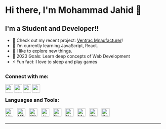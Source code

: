 # Hi there, I'm Mohammad Jahid 👋 


## I'm a Student and Developer!!

- 🔭 Check out my recent project: [Ventrac Mnaufacturer](https://assignment-12-9e0cc.web.app/)!
- 🌱 I’m currently learning JavaScript, React.
- 👯 I like to explore new things.
- 🥅 2023 Goals: Learn deep concepts of Web Development
- ⚡ Fun fact: I love to sleep and play games

### Connect with me:


[<img align="left" alt="vs code" width="26px" src="https://user-images.githubusercontent.com/3369400/139447912-e0f43f33-6d9f-45f8-be46-2df5bbc91289.png" />](https://github.com/mohammadJahid8)
[<img align="left" alt="vs code" width="26px" src="https://cdn.iconscout.com/icon/free/png-64/linkedin-2752135-2284952.png" />](https://www.linkedin.com/in/mohammad-jahid-3598b6229/)
[<img align="left" alt="vs code" width="26px" src="https://cdn.iconscout.com/icon/free/png-64/facebook-262-721949.png" />](https://www.facebook.com/zahid.814)
[<img align="left" alt="vs code" width="26px" src="https://cdn.iconscout.com/icon/free/png-64/instagram-1868978-1583142.png" />](https://www.instagram.com/jahidishere/)

<br/>

### Languages and Tools:

<img align="left" alt="Visual Studio Code" width="26px" src="https://cdn.jsdelivr.net/gh/devicons/devicon/icons/vscode/vscode-original.svg" style="padding-right:10px;" />
<img align="left" alt="HTML5" width="26px" src="https://cdn.jsdelivr.net/gh/devicons/devicon/icons/html5/html5-original.svg" style="padding-right:10px;" />
<img align="left" alt="CSS3" width="26px" src="https://cdn.jsdelivr.net/gh/devicons/devicon/icons/css3/css3-original.svg" style="padding-right:10px;" />
<img align="left" alt="JavaScript" width="26px" src="https://cdn.jsdelivr.net/gh/devicons/devicon/icons/javascript/javascript-original.svg" style="padding-right:10px;" />
<img align="left" alt="React" width="26px" src="https://cdn.jsdelivr.net/gh/devicons/devicon/icons/react/react-original.svg" style="padding-right:10px;" />
<img align="left" alt="Node.js" width="26px" src="https://cdn.jsdelivr.net/gh/devicons/devicon/icons/nodejs/nodejs-original.svg" style="padding-right:10px;" />
<img align="left" alt="MongoDB" width="26px" src="https://cdn.jsdelivr.net/gh/devicons/devicon/icons/mongodb/mongodb-original.svg" style="padding-right:10px;" />
<img align="left" alt="Git" width="26px" src="https://cdn.jsdelivr.net/gh/devicons/devicon/icons/git/git-original.svg" style="padding-right:10px;" />
<img align="left" alt="GitHub" width="26px" src="https://user-images.githubusercontent.com/3369400/139447912-e0f43f33-6d9f-45f8-be46-2df5bbc91289.png" style="padding-right:10px;" />



<br />
<br />

---


